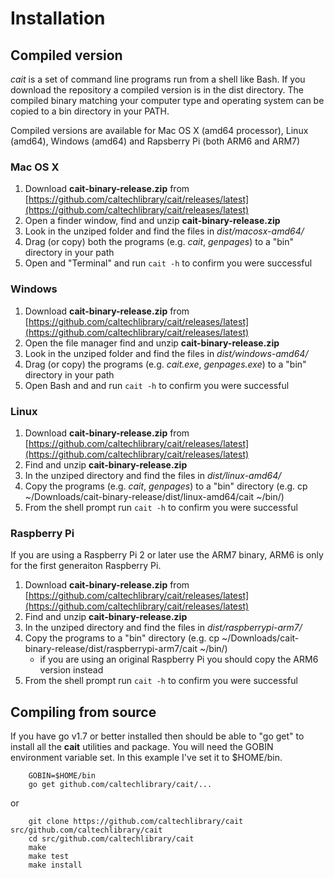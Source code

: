 
# Installation

## Compiled version

*cait* is a set of command line programs run from a shell like Bash. If you download the repository a compiled version is in the dist directory. The compiled binary matching your computer type and operating system can be copied to a bin directory in your PATH.

Compiled versions are available for Mac OS X (amd64 processor), Linux (amd64), Windows (amd64) and Rapsberry Pi (both ARM6 and ARM7)

### Mac OS X

1. Download **cait-binary-release.zip** from [https://github.com/caltechlibrary/cait/releases/latest](https://github.com/caltechlibrary/cait/releases/latest)
2. Open a finder window, find and unzip **cait-binary-release.zip**
3. Look in the unziped folder and find the files in *dist/macosx-amd64/*
4. Drag (or copy) both the programs (e.g. *cait*, *genpages*) to a "bin" directory in your path
5. Open and "Terminal" and run `cait -h` to confirm you were successful

### Windows

1. Download **cait-binary-release.zip** from [https://github.com/caltechlibrary/cait/releases/latest](https://github.com/caltechlibrary/cait/releases/latest)
2. Open the file manager find and unzip **cait-binary-release.zip**
3. Look in the unziped folder and find the files in *dist/windows-amd64/*
4. Drag (or copy) the programs (e.g. *cait.exe*, *genpages.exe*) to a "bin" directory in your path
5. Open Bash and and run `cait -h` to confirm you were successful

### Linux

1. Download **cait-binary-release.zip** from [https://github.com/caltechlibrary/cait/releases/latest](https://github.com/caltechlibrary/cait/releases/latest)
2. Find and unzip **cait-binary-release.zip**
3. In the unziped directory and find the files in *dist/linux-amd64/*
4. Copy the programs (e.g. *cait*, *genpages*) to a "bin" directory (e.g. cp ~/Downloads/cait-binary-release/dist/linux-amd64/cait ~/bin/)
5. From the shell prompt run `cait -h` to confirm you were successful

### Raspberry Pi

If you are using a Raspberry Pi 2 or later use the ARM7 binary, ARM6 is only for the first generaiton Raspberry Pi.

1. Download **cait-binary-release.zip** from [https://github.com/caltechlibrary/cait/releases/latest](https://github.com/caltechlibrary/cait/releases/latest)
2. Find and unzip **cait-binary-release.zip**
3. In the unziped directory and find the files in *dist/raspberrypi-arm7/*
4. Copy the programs to a "bin" directory (e.g. cp ~/Downloads/cait-binary-release/dist/raspberrypi-arm7/cait ~/bin/)
    + if you are using an original Raspberry Pi you should copy the ARM6 version instead
5. From the shell prompt run `cait -h` to confirm you were successful


## Compiling from source

If you have go v1.7 or better installed then should be able to "go get" to install all the **cait** utilities and
package. You will need the GOBIN environment variable set. In this example I've set it to $HOME/bin.

```
    GOBIN=$HOME/bin
    go get github.com/caltechlibrary/cait/...
```

or

```
    git clone https://github.com/caltechlibrary/cait src/github.com/caltechlibrary/cait
    cd src/github.com/caltechlibrary/cait
    make
    make test
    make install
```

